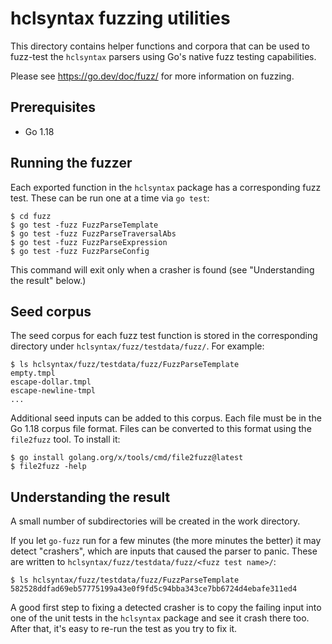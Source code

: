 # hclsyntax fuzzing utilities

This directory contains helper functions and corpora that can be used to
fuzz-test the `hclsyntax` parsers using Go's native fuzz testing capabilities.

Please see https://go.dev/doc/fuzz/ for more information on fuzzing.

## Prerequisites
* Go 1.18

## Running the fuzzer

Each exported function in the `hclsyntax` package has a corresponding fuzz test.
These can be run one at a time via `go test`:

```
$ cd fuzz
$ go test -fuzz FuzzParseTemplate
$ go test -fuzz FuzzParseTraversalAbs
$ go test -fuzz FuzzParseExpression
$ go test -fuzz FuzzParseConfig
```

This command will exit only when a crasher is found (see "Understanding the 
result" below.)

## Seed corpus

The seed corpus for each fuzz test function is stored in the corresponding
directory under `hclsyntax/fuzz/testdata/fuzz/`. For example:

```
$ ls hclsyntax/fuzz/testdata/fuzz/FuzzParseTemplate
empty.tmpl
escape-dollar.tmpl
escape-newline-tmpl
...
```

Additional seed inputs can be added to this corpus. Each file must be in the Go 1.18 corpus file format. Files can be converted to this format using the `file2fuzz` tool. To install it:

```
$ go install golang.org/x/tools/cmd/file2fuzz@latest
$ file2fuzz -help
```

## Understanding the result

A small number of subdirectories will be created in the work directory.

If you let `go-fuzz` run for a few minutes (the more minutes the better) it
may detect "crashers", which are inputs that caused the parser to panic.
These are written to `hclsyntax/fuzz/testdata/fuzz/<fuzz test name>/`:

```
$ ls hclsyntax/fuzz/testdata/fuzz/FuzzParseTemplate
582528ddfad69eb57775199a43e0f9fd5c94bba343ce7bb6724d4ebafe311ed4
```

A good first step to fixing a detected crasher is to copy the failing input
into one of the unit tests in the `hclsyntax` package and see it crash there
too. After that, it's easy to re-run the test as you try to fix it. 
